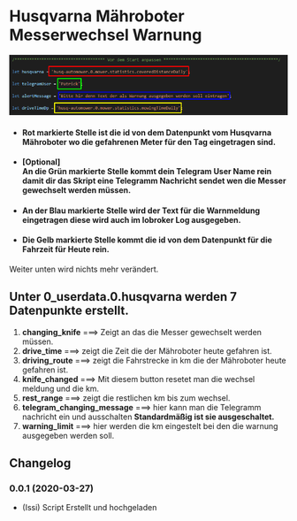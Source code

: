 # Husqvarna Mähroboter Messerwechsel Warnung

![preview](media/Screenshot.png)


 - #### Rot markierte Stelle ist die id von dem Datenpunkt vom Husqvarna Mähroboter wo die gefahrenen Meter für den Tag eingetragen sind.

- #### **[Optional]** <br> An die Grün markierte Stelle kommt dein Telegram User Name rein damit dir das Skript eine Telegramm Nachricht sendet wen die Messer gewechselt werden müssen.

- #### An der Blau markierte Stelle wird der Text für die Warnmeldung eingetragen diese wird auch im Iobroker Log ausgegeben.

- #### Die Gelb markierte Stelle kommt die id von dem Datenpunkt für die Fahrzeit für Heute rein.

Weiter unten wird nichts mehr verändert.

## Unter **0_userdata.0.husqvarna** werden 7 Datenpunkte erstellt.

1.  **changing_knife** ===> Zeigt an das die Messer gewechselt werden müssen.
2.  **drive_time** ===> zeigt die Zeit die der Mähroboter heute gefahren ist.
3.  **driving_route** ===>  zeigt die Fahrstrecke in km die der Mähroboter heute gefahren ist.
4.  **knife_changed** ===>  Mit diesem button resetet man die wechsel meldung und die km. 
5.  **rest_range** ===> zeigt die restlichen km bis zum wechsel.
6.  **telegram_changing_message** ===>  hier kann man die Telegramm nachricht ein und ausschalten **Standardmäßig ist sie ausgeschaltet.**
7.  **warning_limit** ===>  hier werden die km eingestelt bei den die warnung ausgegeben werden soll.



## Changelog
### 0.0.1 (2020-03-27)
* (Issi) Script Erstellt und hochgeladen 
